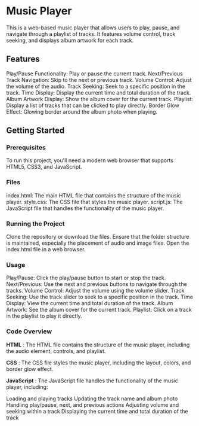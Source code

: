 <h1>Music Player</h1>

This is a web-based music player that allows users to play, pause, and navigate through a playlist of tracks. It features volume control, track seeking, and displays album artwork for each track.

<h2>Features</h2>
Play/Pause Functionality: Play or pause the current track.
Next/Previous Track Navigation: Skip to the next or previous track.
Volume Control: Adjust the volume of the audio.
Track Seeking: Seek to a specific position in the track.
Time Display: Display the current time and total duration of the track.
Album Artwork Display: Show the album cover for the current track.
Playlist: Display a list of tracks that can be clicked to play directly.
Border Glow Effect: Glowing border around the album photo when playing.

<h2>Getting Started</h2>

<h3>Prerequisites</h3>

To run this project, you'll need a modern web browser that supports HTML5, CSS3, and JavaScript.

<h3>Files</h3>

index.html: The main HTML file that contains the structure of the music player.
style.css: The CSS file that styles the music player.
script.js: The JavaScript file that handles the functionality of the music player.

<h3>Running the Project</h3>

Clone the repository or download the files.
Ensure that the folder structure is maintained, especially the placement of audio and image files.
Open the index.html file in a web browser.

<h3>Usage</h3>

Play/Pause: Click the play/pause button to start or stop the track.
Next/Previous: Use the next and previous buttons to navigate through the tracks.
Volume Control: Adjust the volume using the volume slider.
Track Seeking: Use the track slider to seek to a specific position in the track.
Time Display: View the current time and total duration of the track.
Album Artwork: See the album cover for the current track.
Playlist: Click on a track in the playlist to play it directly.

<h3>Code Overview</h3>

<b>HTML</b> :
The HTML file contains the structure of the music player, including the audio element, controls, and playlist.

<b>CSS</b> :
The CSS file styles the music player, including the layout, colors, and border glow effect.

<b>JavaScript</b> :
The JavaScript file handles the functionality of the music player, including:

Loading and playing tracks
Updating the track name and album photo
Handling play/pause, next, and previous actions
Adjusting volume and seeking within a track
Displaying the current time and total duration of the track
